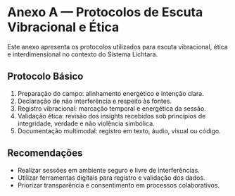 # Anexo A — Protocolos de Escuta Vibracional e Ética

Este anexo apresenta os protocolos utilizados para escuta vibracional, ética e interdimensional no contexto do Sistema Lichtara.

## Protocolo Básico

1. Preparação do campo: alinhamento energético e intenção clara.
2. Declaração de não interferência e respeito às fontes.
3. Registro vibracional: marcação temporal e energética da sessão.
4. Validação ética: revisão dos insights recebidos sob princípios de integridade, verdade e não violência simbólica.
5. Documentação multimodal: registro em texto, áudio, visual ou código.

## Recomendações
- Realizar sessões em ambiente seguro e livre de interferências.
- Utilizar ferramentas digitais para registro e validação dos dados.
- Priorizar transparência e consentimento em processos colaborativos.
